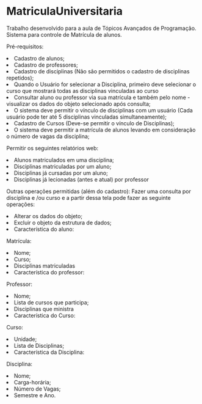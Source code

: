 # MatriculaUniversitaria
Trabalho desenvolvido para a aula de Tópicos Avançados de Programação. Sistema para controle de Matrícula de alunos.

Pré-requisitos:

<li> Cadastro de alunos;
<li> Cadastro de professores;
<li> Cadastro de disciplinas (Não são permitidos o cadastro de disciplinas repetidos);
<li> Quando o Usuário for selecionar a Disciplina, primeiro deve selecionar o curso que mostrará todas as disciplinas vinculadas ao curso
<li> Consultar aluno ou professor via sua matrícula e também pelo nome - visualizar os dados do objeto selecionado após consulta;
<li> O sistema deve permitir o vínculo de disciplinas com um usuário (Cada usuário pode ter até 5 disciplinas vinculadas simultaneamente);
<li> Cadastro de Cursos (Deve-se permitir o vínculo de Disciplinas);
<li> O sistema deve permitir a matrícula de alunos levando em consideração o número de vagas da disciplina;

Permitir os seguintes relatórios web:
<li> Alunos matriculados em uma disciplina;
<li> Disciplinas matriculadas por um aluno;
<li> Disciplinas já cursadas por um aluno;
<li> Disciplinas já lecionadas (antes e atual) por professor

Outras operações permitidas (além do cadastro): Fazer uma consulta por disciplina e /ou curso e a partir dessa tela pode fazer as seguinte operações:
<li> Alterar os dados do objeto;
<li> Excluir o objeto da estrutura de dados;
<li> Característica do aluno:

Matrícula:
<li> Nome;
<li> Curso;
<li> Disciplinas matriculadas
<li> Característica do professor:

Professor:
<li> Nome;
<li> Lista de cursos que participa;
<li> Disciplinas que ministra
<li> Característica do Curso:

Curso:
<li> Unidade;
<li> Lista de Disciplinas;
<li> Característica da Disciplina:

Disciplina:
<li> Nome;
<li> Carga-horária;
<li> Número de Vagas;
<li> Semestre e Ano.
